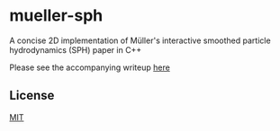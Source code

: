 # mueller-sph
A concise 2D implementation of Müller's interactive smoothed particle hydrodynamics (SPH) paper in C++

Please see the accompanying writeup [here](https://www.lucasschuermann.com/writing/implementing-sph-in-2d)

## License
[MIT](https://lucasschuermann.com/license.txt)
